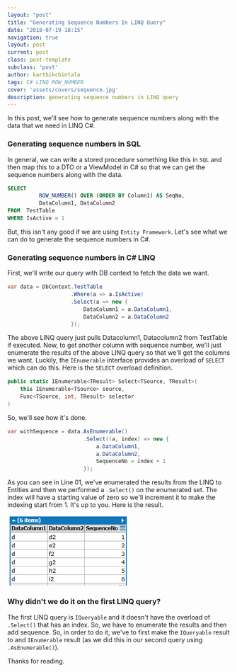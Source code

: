 ```yaml
---
layout: "post"
title: "Generating Sequence Numbers In LINQ Query"
date: "2018-07-19 18:15"
navigation: true
layout: post
current: post
class: post-template
subclass: 'post'
author: karthikchintala
tags: C# LINQ ROW_NUMBER
cover: 'assets/covers/sequence.jpg'
description: generating sequence numbers in LINQ query
---
```

In this post, we'll see how to generate sequence numbers along with the data that we need in LINQ C#.

### Generating sequence numbers in SQL
In general, we can write a stored procedure something like this in `SQL` and then map this to a DTO or a ViewModel in C# so that we can get the sequence numbers along with the data.

```sql
SELECT     
          ROW_NUMBER() OVER (ORDER BY Column1) AS SeqNo,    
          DataColumn1, DataColumn2     
FROM  TestTable    
WHERE IsActive = 1
```
But, this isn't any good if we are using `Entity Framework`. Let's see what we can do to generate the sequence numbers in C#.

### Generating sequence numbers in C# LINQ
First, we'll write our query with DB context to fetch the data we want.

```csharp
var data = DbContext.TestTable  
                    .Where(a => a.IsActive)  
                    .Select(a => new {  
                        DataColumn1 = a.DataColumn1,  
                        DataColumn2 = a.DataColumn2  
                    });
```

The above LINQ query just pulls Datacolumn1, Datacolumn2 from TestTable if executed. Now, to get another column with sequence number, we'll just enumerate the results of the above LINQ query so that we'll get the columns we want.
Luckily, the `IEnumerable` interface provides an overload of `SELECT` which can do this.
Here is the `SELECT` overload definition.

```csharp
public static IEnumerable<TResult> Select<TSource, TResult>(  
    this IEnumerable<TSource> source,  
    Func<TSource, int, TResult> selector  
)
```
So, we'll see how it's done.

```csharp
var withSequence = data.AsEnumerable()  
                        .Select((a, index) => new {  
                            a.DataColumn1,  
                            a.DataColumn2,  
                            SequenceNo = index + 1  
                        });
```
As you can see in Line 01, we've enumerated the results from the LINQ to Entities and then we performed a `.Select()` on the enumerated set.
The index will have a starting value of zero so we'll increment it to make the indexing start from 1. It's up to you.
Here is the result.

![output](assets/posts/output.PNG)

### Why didn't we do it on the first LINQ query?


The first LINQ query is `IQueryable` and it doesn't have the overload of `.Select()` that has an index. So, we have to enumerate the results and then add sequence. So, in order to do it, we've to first make the `IQueryable` result to and `IEnumerable` result (as we did this in our second query using `.AsEnumerable()`).

Thanks for reading.
